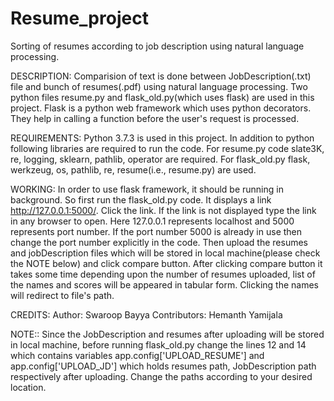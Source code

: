 # Resume_project
Sorting of resumes according to job description using natural language processing.

DESCRIPTION:
    Comparision of text is done between JobDescription(.txt) file and bunch of resumes(.pdf) using natural language processing. Two python files resume.py and flask_old.py(which uses flask) are used in this project. Flask is a python web framework which uses python decorators. They help in calling a function before the user's request is processed.
    
REQUIREMENTS:
    Python 3.7.3 is used in this project. In addition to python following libraries are required to run the code. For resume.py code slate3K, re, logging, sklearn, pathlib, operator are required. For flask_old.py flask, werkzeug, os, pathlib, re, resume(i.e., resume.py) are used.
    
WORKING:
    In order to use flask framework, it should be running in background. So first run the flask_old.py code. It displays a link http://127.0.0.1:5000/. Click the link. If the link is not displayed type the link in any browser to open. Here 127.0.0.1 represents localhost and 5000 represents port number. If the port number 5000 is already in use then change the port number explicitly in the code. Then upload the resumes and jobDescription files which will be stored in local machine(please check the NOTE below) and click compare button. After clicking compare button it takes some time depending upon the number of resumes uploaded, list of the names and scores will be appeared in tabular form. Clicking the names will redirect to file's path.
    
CREDITS:
    Author: Swaroop Bayya
    Contributors: Hemanth Yamijala
 
NOTE::
Since the JobDescription and resumes after uploading will be stored in local machine, before running flask_old.py change the lines 12 and 14 which contains variables app.config['UPLOAD_RESUME'] and app.config['UPLOAD_JD'] which holds resumes path, JobDescription path respectively after uploading. Change the paths according to your desired location.
    
